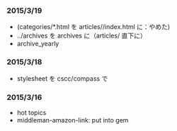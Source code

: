 ### 2015/3/19

- (categories/*.html を articles/<category>/index.html に：やめた)
- ../archives を archives に（articles/ 直下に）
- archive_yearly


### 2015/3/18

- stylesheet を cscc/compass で


### 2015/3/16

- hot topics
- middleman-amazon-link: put into gem





